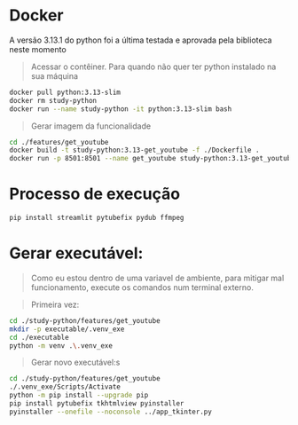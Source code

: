 # Docker 

A versão 3.13.1 do python foi a última testada e aprovada pela biblioteca neste momento

> Acessar o contêiner. Para quando não quer ter python instalado na sua máquina
```bash
docker pull python:3.13-slim
docker rm study-python
docker run --name study-python -it python:3.13-slim bash
```

> Gerar imagem da funcionalidade
```bash
cd ./features/get_youtube
docker build -t study-python:3.13-get_youtube -f ./Dockerfile .
docker run -p 8501:8501 --name get_youtube study-python:3.13-get_youtube
```

# Processo de execução

```bash
pip install streamlit pytubefix pydub ffmpeg
```

# Gerar executável:

> Como eu estou dentro de uma variavel de ambiente, para mitigar mal funcionamento, execute os comandos num terminal externo. 

> Primeira vez:
```sh
cd ./study-python/features/get_youtube
mkdir -p executable/.venv_exe
cd ./executable
python -m venv .\.venv_exe
```

> Gerar novo executável:s
```sh
cd ./study-python/features/get_youtube
./.venv_exe/Scripts/Activate
python -m pip install --upgrade pip
pip install pytubefix tkhtmlview pyinstaller
pyinstaller --onefile --noconsole ../app_tkinter.py
```
